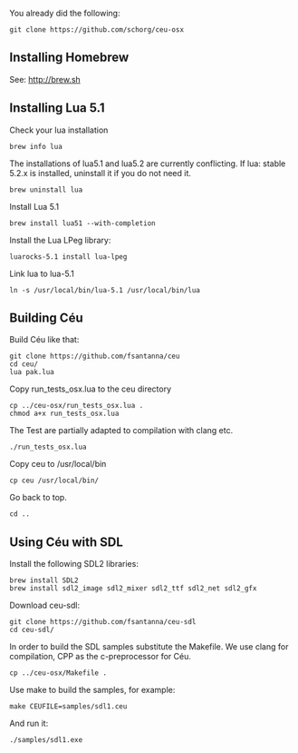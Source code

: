 You already did the following:

	git clone https://github.com/schorg/ceu-osx

## Installing Homebrew

See: http://brew.sh

## Installing Lua 5.1

Check your lua installation

	brew info lua

The installations of lua5.1 and lua5.2 are currently conflicting.
If lua: stable 5.2.x is installed, uninstall it if you do not need it.

	brew uninstall lua

Install Lua 5.1

	brew install lua51 --with-completion

Install the Lua LPeg library:

	luarocks-5.1 install lua-lpeg

Link lua to lua-5.1

	ln -s /usr/local/bin/lua-5.1 /usr/local/bin/lua


## Building Céu

Build Céu like that:

	git clone https://github.com/fsantanna/ceu
	cd ceu/
	lua pak.lua

Copy run_tests_osx.lua to the ceu directory

	cp ../ceu-osx/run_tests_osx.lua .
	chmod a+x run_tests_osx.lua

The Test are partially adapted to compilation with clang etc.

	./run_tests_osx.lua

Copy ceu to /usr/local/bin

	cp ceu /usr/local/bin/

Go back to top.

	cd ..

## Using Céu with SDL

Install the following SDL2 libraries:

	brew install SDL2
	brew install sdl2_image sdl2_mixer sdl2_ttf sdl2_net sdl2_gfx

Download ceu-sdl:

	git clone https://github.com/fsantanna/ceu-sdl
	cd ceu-sdl/

In order to build the SDL samples substitute the Makefile.
We use clang for compilation, CPP as the c-preprocessor for Céu.

	cp ../ceu-osx/Makefile .

Use make to build the samples, for example:

	make CEUFILE=samples/sdl1.ceu

And run it:

	./samples/sdl1.exe
